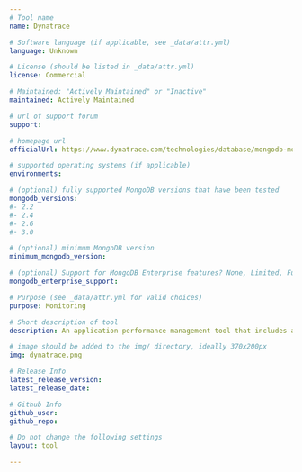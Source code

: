 ```yaml
---
# Tool name
name: Dynatrace

# Software language (if applicable, see _data/attr.yml)
language: Unknown

# License (should be listed in _data/attr.yml)
license: Commercial

# Maintained: "Actively Maintained" or "Inactive"
maintained: Actively Maintained

# url of support forum
support:

# homepage url
officialUrl: https://www.dynatrace.com/technologies/database/mongodb-monitoring/

# supported operating systems (if applicable)
environments:

# (optional) fully supported MongoDB versions that have been tested
mongodb_versions:
#- 2.2
#- 2.4
#- 2.6
#- 3.0

# (optional) minimum MongoDB version
minimum_mongodb_version:

# (optional) Support for MongoDB Enterprise features? None, Limited, Full
mongodb_enterprise_support:

# Purpose (see _data/attr.yml for valid choices)
purpose: Monitoring

# Short description of tool
description: An application performance management tool that includes app centric MongoDB performance monitoring.

# image should be added to the img/ directory, ideally 370x200px
img: dynatrace.png

# Release Info
latest_release_version:
latest_release_date:

# Github Info
github_user:
github_repo:

# Do not change the following settings
layout: tool

---
```

